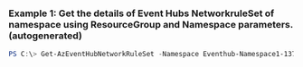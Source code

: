 ### Example 1: Get the details of Event Hubs NetworkruleSet of namespace using ResourceGroup and Namespace parameters.  (autogenerated)
```powershell
PS C:\> Get-AzEventHubNetworkRuleSet -Namespace Eventhub-Namespace1-1375 -ResourceGroupName v-ajnavtest
```

